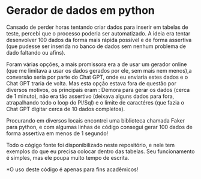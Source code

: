 # Gerador de dados em python

Cansado de perder horas tentando criar dados para inserir em tabelas de teste, percebi que o processo poderia ser automatizado.
A ideia era tentar desenvolver 100 dados da forma mais rápida possível e de forma assertiva (que pudesse ser inserida no banco de dados sem nenhum problema de dado faltando ou afins).

Foram várias opções, a mais promissora era a de usar um gerador online (que me limitava a usar os dados gerados por ele, sem mais nem menos),a conversão seria por parte do Chat GPT, onde eu enviaria estes dados e o Chat GPT traria de volta. Mas esta opção estava fora de questão por diversos motivos, os principais eram : Demora para gerar os dados (cerca de 1 minuto), não era tão assertivo (deixava alguns dados para fora, atrapalhando todo o loop do Pl/Sql) e o limite de caractéres (que fazia o Chat GPT digitar cerca de 10 dados completos).

Procurando em diversos locais encontrei uma biblioteca chamada Faker para python, e com algumas linhas de código consegui gerar 100 dados de forma assertiva em menos de 1 segundo!

Todo o cógigo fonte foi disponibilizado neste repositório, e nele tem exemplos do que eu precisa colocar dentro das tabelas. Seu funcionamento é simples, mas ele poupa muito tempo de escrita.

*O uso deste código é apenas para fins acadêmicos!


